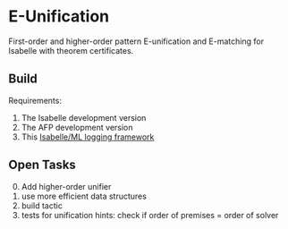 # E-Unification

First-order and higher-order pattern E-unification and E-matching for Isabelle with theorem certificates.

## Build

Requirements:
1. The Isabelle development version
2. The AFP development version 
3. This [Isabelle/ML logging framework](https://github.com/kappelmann/logger-isabelle)

## Open Tasks

0. Add higher-order unifier
1. use more efficient data structures
2. build tactic
3. tests for unification hints: check if order of premises = order of solver

